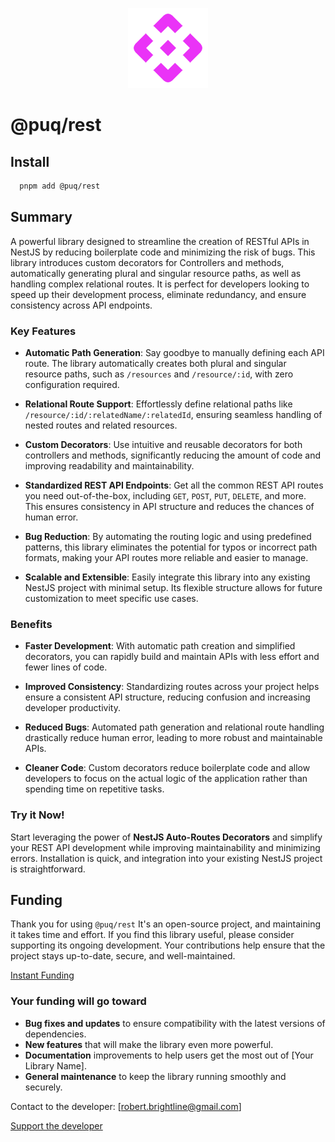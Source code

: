 <p align="center">
  <img src="https://raw.githubusercontent.com/rbrightline/puq/refs/heads/main/libs/rest/favicon.png" alt="Logo" />
</p>

# @puq/rest

## Install

```bash
  pnpm add @puq/rest
```

## Summary

A powerful library designed to streamline the creation of RESTful APIs in NestJS by reducing boilerplate code and minimizing the risk of bugs. This library introduces custom decorators for Controllers and methods, automatically generating plural and singular resource paths, as well as handling complex relational routes. It is perfect for developers looking to speed up their development process, eliminate redundancy, and ensure consistency across API endpoints.

### Key Features

- **Automatic Path Generation**: Say goodbye to manually defining each API route. The library automatically creates both plural and singular resource paths, such as `/resources` and `/resource/:id`, with zero configuration required.
- **Relational Route Support**: Effortlessly define relational paths like `/resource/:id/:relatedName/:relatedId`, ensuring seamless handling of nested routes and related resources.

- **Custom Decorators**: Use intuitive and reusable decorators for both controllers and methods, significantly reducing the amount of code and improving readability and maintainability.

- **Standardized REST API Endpoints**: Get all the common REST API routes you need out-of-the-box, including `GET`, `POST`, `PUT`, `DELETE`, and more. This ensures consistency in API structure and reduces the chances of human error.

- **Bug Reduction**: By automating the routing logic and using predefined patterns, this library eliminates the potential for typos or incorrect path formats, making your API routes more reliable and easier to manage.

- **Scalable and Extensible**: Easily integrate this library into any existing NestJS project with minimal setup. Its flexible structure allows for future customization to meet specific use cases.

### Benefits

- **Faster Development**: With automatic path creation and simplified decorators, you can rapidly build and maintain APIs with less effort and fewer lines of code.
- **Improved Consistency**: Standardizing routes across your project helps ensure a consistent API structure, reducing confusion and increasing developer productivity.

- **Reduced Bugs**: Automated path generation and relational route handling drastically reduce human error, leading to more robust and maintainable APIs.

- **Cleaner Code**: Custom decorators reduce boilerplate code and allow developers to focus on the actual logic of the application rather than spending time on repetitive tasks.

### Try it Now!

Start leveraging the power of **NestJS Auto-Routes Decorators** and simplify your REST API development while improving maintainability and minimizing errors. Installation is quick, and integration into your existing NestJS project is straightforward.

## Funding

Thank you for using `@puq/rest` It's an open-source project, and maintaining it takes time and effort. If you find this library useful, please consider supporting its ongoing development. Your contributions help ensure that the project stays up-to-date, secure, and well-maintained.

[Instant Funding](https://cash.app/$puqlib)

### Your funding will go toward

- **Bug fixes and updates** to ensure compatibility with the latest versions of dependencies.
- **New features** that will make the library even more powerful.
- **Documentation** improvements to help users get the most out of [Your Library Name].
- **General maintenance** to keep the library running smoothly and securely.

Contact to the developer: [robert.brightline@gmail.com]

[Support the developer](https://cash.app/$puqlib)

